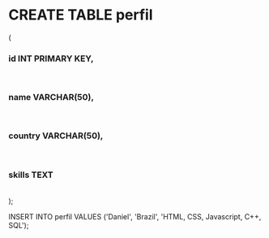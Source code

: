 <h1>CREATE TABLE perfil</h1> (<br>
    <h3>id INT PRIMARY KEY,</h3><br>
    <h3>name VARCHAR(50),</h3><br>
    <h3>country VARCHAR(50),</h3><br>
    <h3>skills TEXT</h3><br>
);<br>

INSERT INTO perfil VALUES ('Daniel', 'Brazil', 'HTML, CSS, Javascript, C++, SQL');
